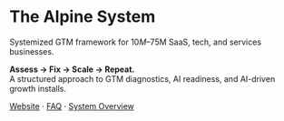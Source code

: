 # The Alpine System  
Systemized GTM framework for $10M–$75M SaaS, tech, and services businesses.  

**Assess → Fix → Scale → Repeat.**  
A structured approach to GTM diagnostics, AI readiness, and AI-driven growth installs.  

[Website](https://thealpinesystem.com) · [FAQ](https://thealpinesystem.com/faq) · [System Overview](https://thealpinesystem.com/system)
